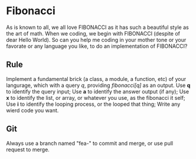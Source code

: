 # Fibonacci
As is known to all, we all love FIBONACCI as it has such a beautiful style as the art of math. When we coding, we begin with FIBONACCI (despite of dear Hello World). So can you help me coding in your mother tone or your favorate or any language you like, to do an implementation of FIBONACCI?

## Rule
Implement a fundamental brick (a class, a module, a function, etc) of your langurage, which with a query _q_, providing _fibonacci[q]_ as an output.
Use **q** to identify the query input;
Use **a** to identify the answer output (if any);
Use **x** to identify the list, or array, or whatever you use, as the fibonacci it self;
Use **i** to identify the looping process, or the looped that thing;
Write any wierd code you want.

## Git
Always use a branch named "fea-<language>" to commit and merge, or use pull request to merge.
